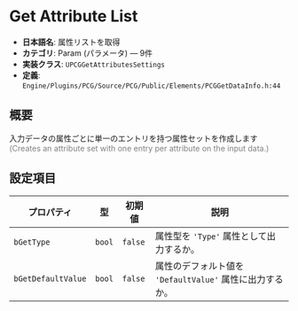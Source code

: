 # Get Attribute List

- **日本語名**: 属性リストを取得
- **カテゴリ**: Param (パラメータ) — 9件
- **実装クラス**: `UPCGGetAttributesSettings`
- **定義**: `Engine/Plugins/PCG/Source/PCG/Public/Elements/PCGGetDataInfo.h:44`

## 概要

入力データの属性ごとに単一のエントリを持つ属性セットを作成します<br><span style='color:gray'>(Creates an attribute set with one entry per attribute on the input data.)</span>

## 設定項目


| プロパティ | 型 | 初期値 | 説明 |
| --- | --- | --- | --- |
| `bGetType` | `bool` | `false` | 属性型を `'Type'` 属性として出力するか。 |
| `bGetDefaultValue` | `bool` | `false` | 属性のデフォルト値を `'DefaultValue'` 属性に出力するか。 |
